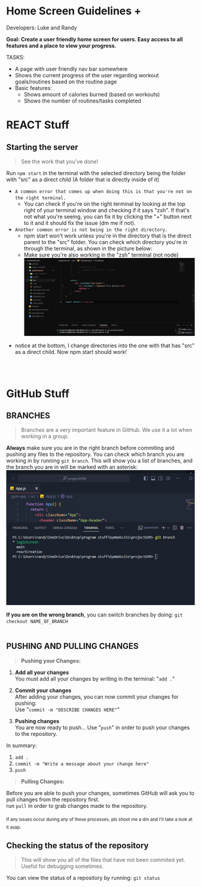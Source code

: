 # Home Screen Guidelines +
Developers: Luke and Randy

**Goal: Create a user friendly home screen for users. Easy access to all features and a place to view your progress.**

TASKS: <br>
* A page with user friendly nav bar somewhere
* Shows the current progress of the user regarding workout goals/routines based on the routine page
* Basic features:
  * Shows amount of calories burned (based on workouts)
  * Shows the number of routines/tasks completed

# REACT Stuff

## Starting the server
> See the work that you've done!

Run `npm start` in the terminal with the selected directory being the folder with "src" as a direct child (A folder that is directly inside of it)

* `A common error that comes up when doing this is that you're not on the right terminal.`
  * You can check if you're on the right terminal by looking at the top right of your terminal window and checking if it says "zsh". If that's not what you're seeing, you can fix it by clicking the "+" button next to it and it should fix the issue (dm me if not).
* `Another common error is not being in the right directory.`
  * npm start won't work unless you're in the directory that is the direct parent to the "src" folder. You can check which directory you're in through the terminal, as shown in the picture below:
  * Make sure you're also working in the "zsh" terminal (not node)
![Screenshot](https://github.com/iamRandy/projectGYM/blob/homeScreen/Screenshot%202023-11-28%20at%2010.00.17%20AM.png)
- notice at the bottom, I change directories into the one with that has "src" as a direct child. Now npm start should work!

##

<br>

# GitHub Stuff

## BRANCHES
> Branches are a very important feature in GitHub. We use it a lot when working in a group.

**Always** make sure you are in the right branch before commiting and pushing any files to the repository. You can check which branch you are working in by running `git branch`. This will show you a list of branches, and the branch you are in will be marked with an asterisk:
![Screenshot](https://github.com/iamRandy/projectGYM/blob/homeScreen/branches.jpg)

**If you are on the wrong branch**, you can switch branches by doing: `git checkout NAME_OF_BRANCH`
<br>
<br>
## PUSHING AND PULLING CHANGES
> **Pushing your Changes:**
1. **Add all your changes**<br>
You must add all your changes by writing in the terminal: "`add .`"

2. **Commit your changes**<br>
After adding your changes, you can now commit your changes for pushing:
<br>Use "`commit -m "DESCRIBE CHANGES HERE"`"

3. **Pushing changes**<br>
You are now ready to push... Use "`push`" in order to push your changes to the repository.

In summary: <br>
1. `add .` <br>
2. `commit -m "Write a message about your change here"`<br>
3. `push`

> **Pulling Changes:** <br>

Before you are able to push your changes, sometimes GitHub will ask you to pull changes from the repository first. 
<br> run `pull` in order to grab changes made to the repository.

<sub> If any issues occur during any of these processes, pls shoot me a dm and I'll take a look at it asap. </sub>

## Checking the status of the repository
> This will show you all of the files that have not been commited yet. Useful for debugging sometimes.
> 
You can view the status of a repository by running: `git status`
